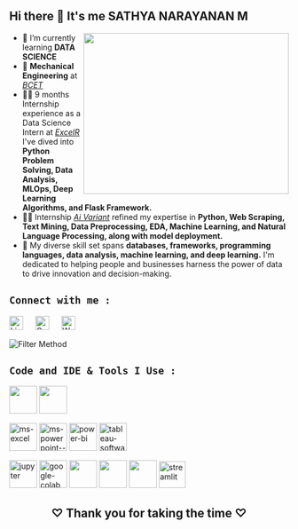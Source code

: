## Hi there 👋 It's me SATHYA NARAYANAN M

<img align="right" width="370" height="290" src="https://i.pinimg.com/originals/47/f0/34/47f0342cec72b800463bf003eac1257e.gif">
                                                 
- 🌱 I’m currently learning **DATA SCIENCE**
- 🔭 **Mechanical Engineering** at *[BCET](https://www.google.com/url?sa=i&url=https%3A%2F%2Fbackup.pondiuni.edu.in%2Faffiliation%2Fbharathiyar-college-engineering-and-technology&psig=AOvVaw2IE6dX6URMmA04BU3-Ylqq&ust=1743147149799000&source=images&cd=vfe&opi=89978449&ved=0CAYQrpoMahcKEwigzb6f36mMAxUAAAAAHQAAAAAQBA)*
- 👨‍💻 9 months Internship experience as a Data Science Intern at *[ExcelR](http://www.excelr.in)* I've dived into **Python Problem Solving, Data Analysis, MLOps, Deep Learning Algorithms, and Flask Framework.**
- 👨‍💻 Internship *[Ai Variant](https://aivariant.com)* refined my expertise in **Python, Web Scraping, Text Mining, Data Preprocessing, EDA, Machine Learning, and Natural Language Processing, along with model deployment.**
- 👯 My diverse skill set spans **databases, frameworks, programming languages, data analysis, machine learning, and deep learning.** I'm dedicated to helping people and businesses harness the power of data to drive innovation and decision-making.

## `Connect with me :`

<div>
  <p align="left">
  <a href="https://www.linkedin.com/in/sathya-narayanan-m-918942322/" target="_blank"><img alt="LinkedIn" width="25px" src="https://cdn-icons-png.flaticon.com/512/3536/3536505.png"></a> &emsp;
  <a href="mailto:sathyamrsp@gmail.com" target="_blank"><img alt="Gmail" width="25px" src="https://cdn-icons-png.flaticon.com/512/5968/5968534.png"></a> &emsp;
  <a href="https://api.whatsapp.com/send/?phone=%2B917904036849&text&type=phone_number&app_absent=0" target="_blank"><img alt="Whatsapp" width="25px" src="https://cdn-icons-png.flaticon.com/512/5968/5968841.png"></a>
  </p>
</div>

![Filter Method](https://static.wixstatic.com/media/3e99b9_f53a1cab95ae4dfd938a1bf6a1a62f49~mv2.gif)

## `Code and IDE & Tools I Use :`
<img height="50" width="50" src="https://img.icons8.com/color/48/000000/python.png" /> <img height="50" width="50" src="https://img.icons8.com/color/48/000000/mysql-logo.png"/>

<img width="50" height="50" src="https://img.icons8.com/color/48/ms-excel.png" alt="ms-excel"/> <img width="50" height="50" src="https://img.icons8.com/color/48/ms-powerpoint--v1.png" alt="ms-powerpoint--v1"/> <img width="50" height="50" src="https://img.icons8.com/color/48/power-bi.png" alt="power-bi"/> <img width="50" height="50" src="https://img.icons8.com/color/48/tableau-software.png" alt="tableau-software"/>

<img width="50" height="50" src="https://img.icons8.com/fluency/48/jupyter.png" alt="jupyter"/> <img width="50" height="50" src="https://img.icons8.com/color/48/google-colab.png" alt="google-colab"/> <img height="50" width="50" src="https://img.icons8.com/color/48/000000/visual-studio-code-2019.png"/> <img height="50" width="50" src="https://img.icons8.com/color/48/000000/pycharm.png"/> <img height="50" width="50" src="https://img.icons8.com/color/50/000000/git.png"/> <img width="48" height="48" src="https://img.icons8.com/color/48/streamlit.png" alt="streamlit"/>
## 
<h2 align="center">♡ Thank you for taking the time ♡</h2>
